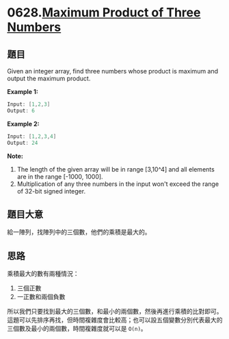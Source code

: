 # 0628.[Maximum Product of Three Numbers](https://leetcode.com/problems/maximum-product-of-three-numbers/)

## 題目

Given an integer array, find three numbers whose product is maximum and output the maximum product.

**Example 1:**

```c
Input: [1,2,3]
Output: 6
```

**Example 2:**

```c
Input: [1,2,3,4]
Output: 24
```

**Note:**


1. The length of the given array will be in range [3,10^4] and all elements are in the range [-1000, 1000].
2. Multiplication of any three numbers in the input won't exceed the range of 32-bit signed integer.


## 題目大意

給一陣列，找陣列中的三個數，他們的乘積是最大的。

## 思路

乘積最大的數有兩種情況：

1. 三個正數 
2. 一正數和兩個負數

所以我們只要找到最大的三個數，和最小的兩個數，然後再進行乘積的比對即可。
這題可以先排序再找，但時間複雜度會比較高；也可以設五個變數分別代表最大的三個數及最小的兩個數，時間複雜度就可以是 `O(n)`。